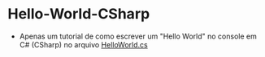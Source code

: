 # Hello-World-CSharp
- Apenas um tutorial de como escrever um "Hello World" no console em C# (CSharp) no arquivo [HelloWorld.cs](./HelloWorld.cs)
